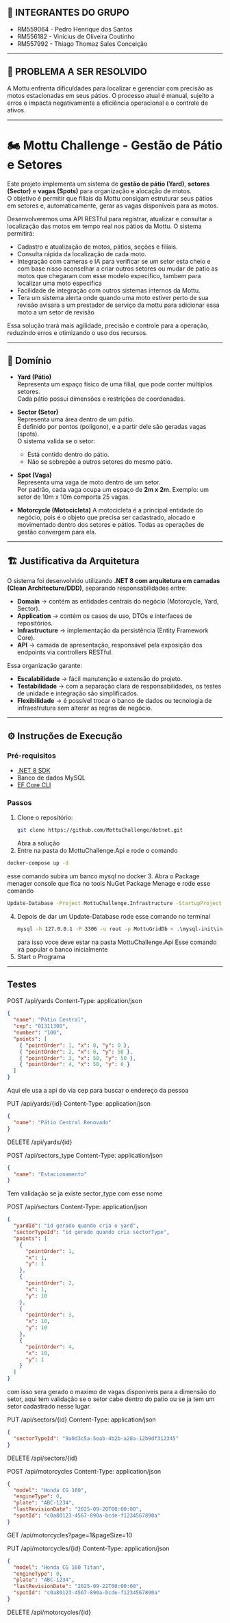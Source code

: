 ## 👥 INTEGRANTES DO GRUPO

- RM559064 - Pedro Henrique dos Santos
- RM556182 - Vinícius de Oliveira Coutinho
- RM557992 - Thiago Thomaz Sales Conceição

---

## 🎯 PROBLEMA A SER RESOLVIDO

A Mottu enfrenta dificuldades para localizar e gerenciar com precisão as motos estacionadas em seus pátios. O processo atual é manual, sujeito a erros e impacta negativamente a eficiência operacional e o controle de ativos.

---

# 🏍️ Mottu Challenge - Gestão de Pátio e Setores

Este projeto implementa um sistema de **gestão de pátio (Yard)**, **setores (Sector)** e **vagas (Spots)** para organização e alocação de motos.  
O objetivo é permitir que filiais da Mottu consigam estruturar seus pátios em setores e, automaticamente, gerar as vagas disponíveis para as motos.

Desenvolveremos uma API RESTful para registrar, atualizar e consultar a localização das motos em tempo real nos pátios da Mottu. O sistema permitirá:

- Cadastro e atualização de motos, pátios, seções e filiais.
- Consulta rápida da localização de cada moto.
- Integração com cameras e IA para verificar se um setor esta cheio e com base nisso aconselhar a criar outros setores ou mudar de patio as motos que chegaram com esse modelo especifico, tambem para localizar uma moto especifica
- Facilidade de integração com outros sistemas internos da Mottu.
- Tera um sistema alerta onde quando uma moto estiver perto de sua revisão avisara a um prestador de serviço da mottu para adicionar essa moto a um setor de revisão

Essa solução trará mais agilidade, precisão e controle para a operação, reduzindo erros e otimizando o uso dos recursos.

---

## 📌 Domínio

- **Yard (Pátio)**  
  Representa um espaço físico de uma filial, que pode conter múltiplos setores.  
  Cada pátio possui dimensões e restrições de coordenadas.

- **Sector (Setor)**  
  Representa uma área dentro de um pátio.  
  É definido por pontos (polígono), e a partir dele são geradas vagas (spots).  
  O sistema valida se o setor:
  - Está contido dentro do pátio.  
  - Não se sobrepõe a outros setores do mesmo pátio.  

- **Spot (Vaga)**  
  Representa uma vaga de moto dentro de um setor.  
  Por padrão, cada vaga ocupa um espaço de **2m x 2m**.
  Exemplo: um setor de 10m x 10m comporta 25 vagas.
  
- **Motorcycle (Motocicleta)**
  A motocicleta é a principal entidade do negócio, pois é o objeto que precisa ser cadastrado, alocado e movimentado dentro dos setores e pátios. Todas as operações de gestão convergem para ela.

---

## 🏗️ Justificativa da Arquitetura  

O sistema foi desenvolvido utilizando **.NET 8 com arquitetura em camadas (Clean Architecture/DDD)**, separando responsabilidades entre:  

- **Domain** → contém as entidades centrais do negócio (Motorcycle, Yard, Sector).  
- **Application** → contém os casos de uso, DTOs e interfaces de repositórios.  
- **Infrastructure** → implementação da persistência (Entity Framework Core).  
- **API** → camada de apresentação, responsável pela exposição dos endpoints via controllers RESTful.  

Essa organização garante:  
- **Escalabilidade** → fácil manutenção e extensão do projeto.  
- **Testabilidade** → com a separação clara de responsabilidades, os testes de unidade e integração são simplificados.  
- **Flexibilidade** → é possível trocar o banco de dados ou tecnologia de infraestrutura sem alterar as regras de negócio.  

---

## ⚙️ Instruções de Execução

### Pré-requisitos
- [.NET 8 SDK](https://dotnet.microsoft.com/en-us/download/dotnet/8.0)
- Banco de dados MySQL
- [EF Core CLI](https://learn.microsoft.com/en-us/ef/core/cli/dotnet)

### Passos
1. Clone o repositório:
   ```bash
   git clone https://github.com/MottuChallenge/dotnet.git
   ```
   Abra a solução
2. Entre na pasta do MottuChallenge.Api e rode o comando 
  ```bash
  docker-compose up -d
  ```
   esse comando subira um banco mysql no docker
3. Abra o Package menager console que fica no tools NuGet Package Menage e rode esse comando
   ```bash
   Update-Database -Project MottuChallenge.Infrastructure -StartupProject MottuChallenge.Api
   ```
4. Depois de dar um Update-Database rode esse comando no terminal
   ```bash
   mysql -h 127.0.0.1 -P 3306 -u root -p MottuGridDb < .\mysql-init\init.sq
   ```
   para isso voce deve estar na pasta MottuChallenge.Api
   Esse comando irá popular o banco inicialmente
5. Start o Programa

---

## Testes

POST /api/yards
Content-Type: application/json

```json
{
  "name": "Pátio Central",
  "cep": "01311300",
  "number": "100",
  "points": [
    { "pointOrder": 1, "x": 0, "y": 0 },
    { "pointOrder": 2, "x": 0, "y": 50 },
    { "pointOrder": 3, "x": 50, "y": 50 },
    { "pointOrder": 4, "x": 50, "y": 0 }
  ]
}

```
Aqui ele usa a api do via cep para buscar o endereço da pessoa

PUT /api/yards/{id}
Content-Type: application/json

```json
{
  "name": "Pátio Central Renovado"
}
```

DELETE /api/yards/{id}


POST /api/sectors_type
Content-Type: application/json

```json
{
  "name": "Estacionamento"
}
```

Tem validação se ja existe sector_type com esse nome

POST /api/sectors
Content-Type: application/json

```json
{
  "yardId": "id gerado quando cria o yard",
  "sectorTypeId": "id gerado quando cria sectorType",
  "points": [
    {
      "pointOrder": 1,
      "x": 1,
      "y": 1
    },
    {
      "pointOrder": 2,
      "x": 1,
      "y": 10
    },
    {
      "pointOrder": 3,
      "x": 10,
      "y": 10
    },
    {
      "pointOrder": 4,
      "x": 10,
      "y": 1
    }
  ]
}
```

com isso sera gerado o maximo de vagas disponiveis para a dimensão do setor, aqui tem validação se o setor cabe dentro do patio ou se ja tem um setor cadastrado nesse lugar.

PUT /api/sectors/{id}
Content-Type: application/json

```json
{
  "sectorTypeId": "9a0d3c5a-5eab-4b2b-a28a-12b9df312345"
}
```

DELETE /api/sectors/{id}

POST /api/motorcycles
Content-Type: application/json

```json
{
  "model": "Honda CG 160",
  "engineType": 0,
  "plate": "ABC-1234",
  "lastRevisionDate": "2025-09-20T00:00:00",
  "spotId": "c0a80123-4567-890a-bcde-f1234567890a"
}
```

GET /api/motorcycles?page=1&pageSize=10

PUT /api/motorcycles/{id}
Content-Type: application/json

```json
{
  "model": "Honda CG 160 Titan",
  "engineType": 0,
  "plate": "ABC-1234",
  "lastRevisionDate": "2025-09-22T00:00:00",
  "spotId": "c0a80123-4567-890a-bcde-f1234567890a"
}
```

DELETE /api/motorcycles/{id}




  

